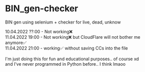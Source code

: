 # BIN_gen-checker
BIN gen using selenium + checker for live, dead, unknow

10.04.2022 ??:00 - Not working❌<br />
11.04.2022 19:00 - Not working❌ but CloudFlare will not bother me anymore✅<br />
11.04.2022 21:00 - working✅ without saving CCs into the file<br /><br />
I'm just doing this for fun and educational purposes.. of course xd<br />
and I've never programmed in Python before.. I think lmaoo
